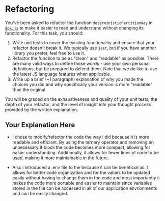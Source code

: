 # Refactoring

You've been asked to refactor the function `deterministicPartitionKey` in [`dpk.js`](dpk.js) to make it easier to read and understand without changing its functionality. For this task, you should:

1. Write unit tests to cover the existing functionality and ensure that your refactor doesn't break it. We typically use `jest`, but if you have another library you prefer, feel free to use it.
2. Refactor the function to be as "clean" and "readable" as possible. There are many valid ways to define those words - use your own personal definitions, but be prepared to defend them. Note that we do like to use the latest JS language features when applicable.
3. Write up a brief (~1 paragraph) explanation of why you made the choices you did and why specifically your version is more "readable" than the original.

You will be graded on the exhaustiveness and quality of your unit tests, the depth of your refactor, and the level of insight into your thought process provided by the written explanation.

## Your Explanation Here
-  I chose to modify/refactor the code the way i did because it is more readable and efficient. By using the ternary operator and removing an unnecessary if block the code becomes more compact, allowing for easier understanding. Additionally, it allows for fewer lines of code to be used, making it more maintainable in the future.


- Also i introduced a .env file to the because it can be beneficial as it allows for better code organization and for the values to be updated easily without having to change them in the code and most importantly it makes the code more portable and easier to maintain since variables stored in the file can be accessed in all of our application envrionments and can be easily changed.

